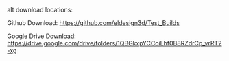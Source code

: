 alt download locations:

Github Download: https://github.com/eldesign3d/Test_Builds

Google Drive Download: https://drive.google.com/drive/folders/1QBGkxpYCCoiLhf0B8RZdrCp_vrRT2-xg
